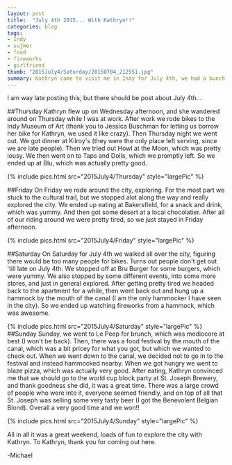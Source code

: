 ```yaml
---
layout: post
title:  "July 4th 2015... With Kathryn!!"
categories: blog
tags:
- Indy
- sujmer
- food
- fireworks
- girlfriend
thumb: "2015July4/Saturday/20150704_212551.jpg"
summary: Kathryn came to visit me in Indy for July 4th, we had a bunch of fun, check it out.
---
```

I am way late posting this, but there should be post about July 4th...

##Thursday
Kathryn flew up on Wednesday afternoon, and she wandered around on Thursday while I was at work. After work we rode bikes to the Indy Museum of Art (thank you to Jessica Buschman for letting us borrow her bike for Kathryn, we used it like crazy). Then Thursday night we went out. We got dinner at Kilroy's (they were the only place left serving, since we are late people). Then we tried out Howl at the Moon, which was pretty lousy. We then went on to Taps and Dolls, which we promptly left. So we ended up at Blu, which was actually pretty good.

{% include pics.html src="2015July4/Thursday" style="largePic" %}

##Friday
On Friday we rode around the city, exploring. For the most part we stuck to the cultural trail, but we stopped alot along the way and really explored the city. We ended up eating at Bakersfield, for a snack and drink, which was yummy. And then got some desert at a local chocolatier. After all of our riding around we were pretty tired, so we just stayed in Friday afternoon.

{% include pics.html src="2015July4/Friday" style="largePic" %}

##Saturday
On Saturday for July 4th we walked all over the city, figuring there would be too many people for bikes. Turns out people don't get out 'till late on July 4th. We stopped off at Bru Burger for some burgers, which were yummy. We also stopped by some different events, into some more stores, and just in general explored. After getting pretty tired we headed back to the apartment for a while, then went back out and hung up a hammock by the mouth of the canal (I am the only hammocker I have seen in the city). So we ended up watching fireworks from a hammock, which was awesome.

{% include pics.html src="2015July4/Saturday" style="largePic" %}
##Sunday
Sunday, we went to Le Peep for brunch, which was mediocore at best (I won't be back). Then, there was a food festival by the mouth of the canal, which was a bit pricey for what you got, but which we wanted to check out. When we went down to the canal, we decided not to go in to the festival and instead hammocked nearby. When we got hungry we went to blaze pizza, which was actually very good. After eating, Kathryn convinced me that we should go to the world cup block party at St. Joseph Brewery, and thank goodness she did, it was a great time. There was a large crowd of people who were into it, everyone seemed friendly, and on top of all that St. Joseph was selling some very tasty beer (I got the Benevolent Belgian Blond). Overall a very good time and we won!!

{% include pics.html src="2015July4/Sunday" style="largePic" %}

All in all it was a great weekend, loads of fun to explore the city with Kathryn. To Kathryn, thank you for coming out here.

-Michael
